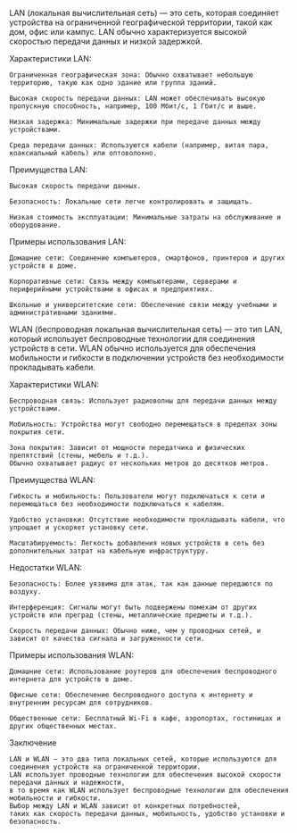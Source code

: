 
LAN (локальная вычислительная сеть) — это сеть, которая соединяет устройства на ограниченной географической территории, 
такой как дом, офис или кампус. LAN обычно характеризуется высокой скоростью передачи данных и низкой задержкой.

Характеристики LAN:

    Ограниченная географическая зона: Обычно охватывает небольшую территорию, такую как одно здание или группа зданий.

    Высокая скорость передачи данных: LAN может обеспечивать высокую пропускную способность, например, 100 Мбит/с, 1 Гбит/с и выше.

    Низкая задержка: Минимальные задержки при передаче данных между устройствами.

    Среда передачи данных: Используются кабели (например, витая пара, коаксиальный кабель) или оптоволокно.


Преимущества LAN:

    Высокая скорость передачи данных.

    Безопасность: Локальные сети легче контролировать и защищать.

    Низкая стоимость эксплуатации: Минимальные затраты на обслуживание и оборудование.


Примеры использования LAN:

    Домашние сети: Соединение компьютеров, смартфонов, принтеров и других устройств в доме.

    Корпоративные сети: Связь между компьютерами, серверами и периферийными устройствами в офисах и предприятиях.

    Школьные и университетские сети: Обеспечение связи между учебными и административными зданиями.




WLAN (беспроводная локальная вычислительная сеть) — это тип LAN, который использует беспроводные технологии 
для соединения устройств в сети. WLAN обычно используется для обеспечения мобильности и гибкости в подключении устройств 
без необходимости прокладывать кабели.

Характеристики WLAN:

    Беспроводная связь: Использует радиоволны для передачи данных между устройствами.

    Мобильность: Устройства могут свободно перемещаться в пределах зоны покрытия сети.

    Зона покрытия: Зависит от мощности передатчика и физических препятствий (стены, мебель и т.д.). 
    Обычно охватывает радиус от нескольких метров до десятков метров.


Преимущества WLAN:

    Гибкость и мобильность: Пользователи могут подключаться к сети и перемещаться без необходимости подключаться к кабелям.

    Удобство установки: Отсутствие необходимости прокладывать кабели, что упрощает и ускоряет установку сети.

    Масштабируемость: Легкость добавления новых устройств в сеть без дополнительных затрат на кабельную инфраструктуру.


Недостатки WLAN:

    Безопасность: Более уязвима для атак, так как данные передаются по воздуху.

    Интерференция: Сигналы могут быть подвержены помехам от других устройств или преград (стены, металлические предметы и т.д.).

    Скорость передачи данных: Обычно ниже, чем у проводных сетей, и зависит от качества сигнала и загруженности сети.


Примеры использования WLAN:

    Домашние сети: Использование роутеров для обеспечения беспроводного интернета для устройств в доме.

    Офисные сети: Обеспечение беспроводного доступа к интернету и внутренним ресурсам для сотрудников.

    Общественные сети: Бесплатный Wi-Fi в кафе, аэропортах, гостиницах и других общественных местах.



Заключение

    LAN и WLAN — это два типа локальных сетей, которые используются для соединения устройств на ограниченной территории. 
    LAN использует проводные технологии для обеспечения высокой скорости передачи данных и надежности, 
    в то время как WLAN использует беспроводные технологии для обеспечения мобильности и гибкости. 
    Выбор между LAN и WLAN зависит от конкретных потребностей, 
    таких как скорость передачи данных, мобильность, удобство установки и безопасность.
    